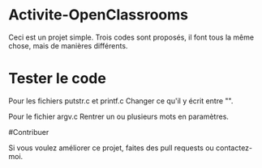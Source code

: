# Activite-OpenClassrooms

Ceci est un projet simple.
Trois codes sont proposés, il font tous la même chose, mais de manières différents.

# Tester le code

Pour les fichiers putstr.c et printf.c
Changer ce qu'il y écrit entre "".

Pour le fichier argv.c
Rentrer un ou plusieurs mots en paramètres.

#Contribuer

Si vous voulez améliorer ce projet, faites des pull requests ou contactez-moi.

